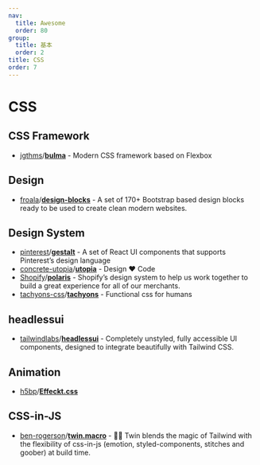 ```yaml
---
nav:
  title: Awesome
  order: 80
group:
  title: 基本
  order: 2
title: CSS
order: 7
---
```


# CSS

## CSS Framework

- [jgthms](https://github.com/jgthms)/**[bulma](https://github.com/jgthms/bulma)** - Modern CSS framework based on Flexbox

## Design

- [froala](https://github.com/froala?type=source)/**[design-blocks](https://github.com/froala/design-blocks)** - A set of 170+ Bootstrap based design blocks ready to be used to create clean modern websites.

## Design System

- [pinterest](https://github.com/pinterest?type=source)/**[gestalt](https://github.com/pinterest/gestalt)** - A set of React UI components that supports Pinterest’s design language
- [concrete-utopia](https://github.com/concrete-utopia?type=source)/**[utopia](https://github.com/concrete-utopia/utopia)** - Design ❤️ Code
- [Shopify](https://github.com/Shopify?type=source)/**[polaris](https://github.com/Shopify/polaris)** - Shopify’s design system to help us work together to build a great experience for all of our merchants.
- [tachyons-css](https://github.com/tachyons-css?type=source)/**[tachyons](https://github.com/tachyons-css/tachyons)** - Functional css for humans

## headlessui

- [tailwindlabs](https://github.com/tailwindlabs?type=source)/**[headlessui](https://github.com/tailwindlabs/headlessui)** - Completely unstyled, fully accessible UI components, designed to integrate beautifully with Tailwind CSS.

## Animation

- [h5bp](https://github.com/h5bp?type=source)/**[Effeckt.css](https://github.com/h5bp/Effeckt.css)**

## CSS-in-JS

- [ben-rogerson](https://github.com/ben-rogerson)/**[twin.macro](https://github.com/ben-rogerson/twin.macro)** - 🦹‍♂️ Twin blends the magic of Tailwind with the flexibility of css-in-js (emotion, styled-components, stitches and goober) at build time.
